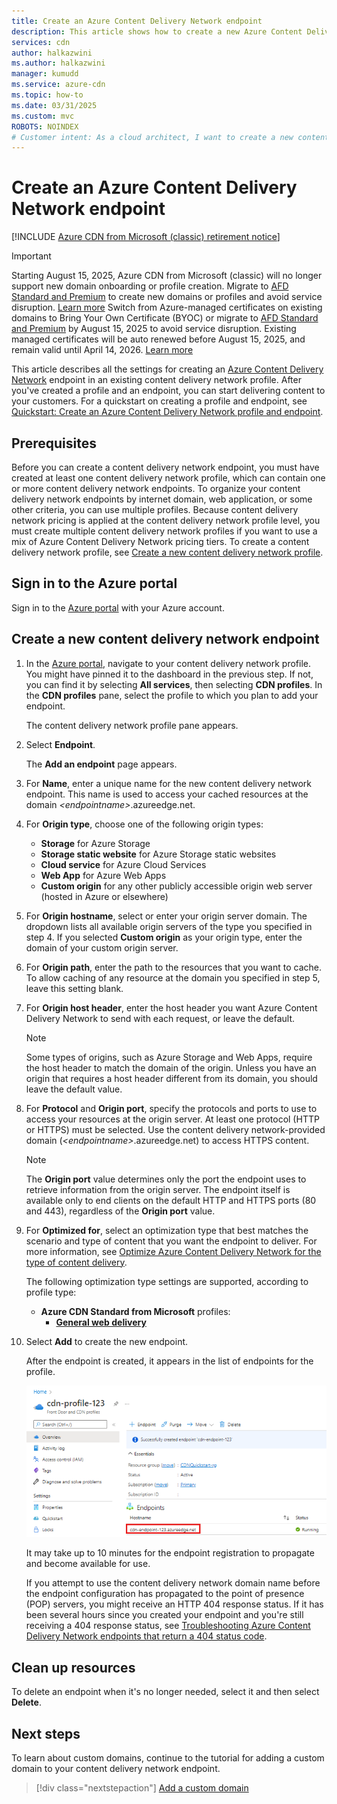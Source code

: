 ```yaml
---
title: Create an Azure Content Delivery Network endpoint
description: This article shows how to create a new Azure Content Delivery Network endpoint, including advanced settings.
services: cdn
author: halkazwini
ms.author: halkazwini
manager: kumudd
ms.service: azure-cdn
ms.topic: how-to
ms.date: 03/31/2025
ms.custom: mvc
ROBOTS: NOINDEX
# Customer intent: As a cloud architect, I want to create a new content delivery network endpoint, so that I can efficiently deliver content to users and optimize performance based on different scenarios and content types.
---
```


# Create an Azure Content Delivery Network endpoint

[!INCLUDE [Azure CDN from Microsoft (classic) retirement notice](../../includes/cdn-classic-retirement.md)]

> [!IMPORTANT]
> Starting August 15, 2025, Azure CDN from Microsoft (classic) will no longer support new domain onboarding or profile creation. Migrate to [AFD Standard and Premium](https://ms.portal.azure.com/#"https://ms.portal.azure.com/#") to create new domains or profiles and avoid service disruption. [Learn more](https://ms.portal.azure.com/verifyLink?href=https%3A%2F%2Faka.ms%2Fcdn%2Fmigration&id=Microsoft_Azure_Cdn"https://ms.portal.azure.com/verifylink?href=https%3a%2f%2faka.ms%2fcdn%2fmigration&id=microsoft_azure_cdn")
> Switch from Azure-managed certificates on existing domains to Bring Your Own Certificate (BYOC) or migrate to [AFD Standard and Premium](https://ms.portal.azure.com/#"https://ms.portal.azure.com/#") by August 15, 2025 to avoid service disruption. Existing managed certificates will be auto renewed before August 15, 2025, and remain valid until April 14, 2026. [Learn more](/azure/cdn/cdn-custom-ssl?toc=%2Fazure%2Ffrontdoor%2Ftoc.json&tabs=option-1-default-enable-https-with-a-cdn-managed-certificate"https://learn.microsoft.com/en-us/azure/cdn/cdn-custom-ssl?toc=%2fazure%2ffrontdoor%2ftoc.json&tabs=option-1-default-enable-https-with-a-cdn-managed-certificate")

This article describes all the settings for creating an [Azure Content Delivery Network](cdn-overview.md) endpoint in an existing content delivery network profile. After you've created a profile and an endpoint, you can start delivering content to your customers. For a quickstart on creating a profile and endpoint, see [Quickstart: Create an Azure Content Delivery Network profile and endpoint](cdn-create-new-endpoint.md).

## Prerequisites

Before you can create a content delivery network endpoint, you must have created at least one content delivery network profile, which can contain one or more content delivery network endpoints. To organize your content delivery network endpoints by internet domain, web application, or some other criteria, you can use multiple profiles. Because content delivery network pricing is applied at the content delivery network profile level, you must create multiple content delivery network profiles if you want to use a mix of Azure Content Delivery Network pricing tiers. To create a content delivery network profile, see [Create a new content delivery network profile](cdn-create-new-endpoint.md#create-a-new-cdn-profile).

## Sign in to the Azure portal

Sign in to the [Azure portal](https://portal.azure.com) with your Azure account.

<a name='create-a-new-cdn-endpoint'></a>

## Create a new content delivery network endpoint

1. In the [Azure portal](https://portal.azure.com), navigate to your content delivery network profile. You might have pinned it to the dashboard in the previous step. If not, you can find it by selecting **All services**, then selecting **CDN profiles**. In the **CDN profiles** pane, select the profile to which you plan to add your endpoint.

    The content delivery network profile pane appears.

2. Select **Endpoint**.

    The **Add an endpoint** page appears.

3. For **Name**, enter a unique name for the new content delivery network endpoint. This name is used to access your cached resources at the domain *\<endpointname>*.azureedge.net.

4. For **Origin type**, choose one of the following origin types:
   - **Storage** for Azure Storage
   - **Storage static website** for Azure Storage static websites
   - **Cloud service** for Azure Cloud Services
   - **Web App** for Azure Web Apps
   - **Custom origin** for any other publicly accessible origin web server (hosted in Azure or elsewhere)

5. For **Origin hostname**, select or enter your origin server domain. The dropdown lists all available origin servers of the type you specified in step 4. If you selected **Custom origin** as your origin type, enter the domain of your custom origin server.

6. For **Origin path**, enter the path to the resources that you want to cache. To allow caching of any resource at the domain you specified in step 5, leave this setting blank.

7. For **Origin host header**, enter the host header you want Azure Content Delivery Network to send with each request, or leave the default.

   > [!NOTE]
   > Some types of origins, such as Azure Storage and Web Apps, require the host header to match the domain of the origin. Unless you have an origin that requires a host header different from its domain, you should leave the default value.
   >

8. For **Protocol** and **Origin port**, specify the protocols and ports to use to access your resources at the origin server. At least one protocol (HTTP or HTTPS) must be selected. Use the content delivery network-provided domain (*\<endpointname>*.azureedge.net) to access HTTPS content.

   > [!NOTE]
   > The **Origin port** value determines only the port the endpoint uses to retrieve information from the origin server. The endpoint itself is available only to end clients on the default HTTP and HTTPS ports (80 and 443), regardless of the **Origin port** value.

9. For **Optimized for**, select an optimization type that best matches the scenario and type of content that you want the endpoint to deliver. For more information, see [Optimize Azure Content Delivery Network for the type of content delivery](cdn-optimization-overview.md).

    The following optimization type settings are supported, according to profile type:
    - **Azure CDN Standard from Microsoft** profiles:
       - [**General web delivery**](cdn-optimization-overview.md#general-web-delivery)

1. Select **Add** to create the new endpoint.

    After the endpoint is created, it appears in the list of endpoints for the profile.

   ![Screenshot of Content Delivery Network endpoint.](./media/cdn-create-new-endpoint/cdn-endpoint-success.png)
   
   It may take up to 10 minutes for the endpoint registration to propagate and become available for use.

   If you attempt to use the content delivery network domain name before the endpoint configuration has propagated to the point of presence (POP) servers, you might receive an HTTP 404 response status. If it has been several hours since you created your endpoint and you're still receiving a 404 response status, see [Troubleshooting Azure Content Delivery Network endpoints that return a 404 status code](cdn-troubleshoot-endpoint.md).

## Clean up resources

To delete an endpoint when it's no longer needed, select it and then select **Delete**.

## Next steps

To learn about custom domains, continue to the tutorial for adding a custom domain to your content delivery network endpoint.

> [!div class="nextstepaction"]
> [Add a custom domain](cdn-map-content-to-custom-domain.md)
